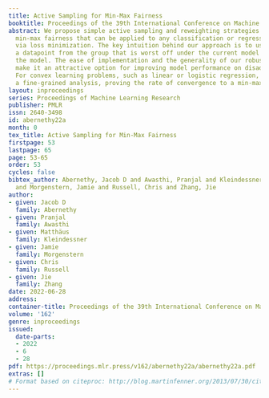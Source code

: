 ```yaml
---
title: Active Sampling for Min-Max Fairness
booktitle: Proceedings of the 39th International Conference on Machine Learning
abstract: We propose simple active sampling and reweighting strategies for optimizing
  min-max fairness that can be applied to any classification or regression model learned
  via loss minimization. The key intuition behind our approach is to use at each timestep
  a datapoint from the group that is worst off under the current model for updating
  the model. The ease of implementation and the generality of our robust formulation
  make it an attractive option for improving model performance on disadvantaged groups.
  For convex learning problems, such as linear or logistic regression, we provide
  a fine-grained analysis, proving the rate of convergence to a min-max fair solution.
layout: inproceedings
series: Proceedings of Machine Learning Research
publisher: PMLR
issn: 2640-3498
id: abernethy22a
month: 0
tex_title: Active Sampling for Min-Max Fairness
firstpage: 53
lastpage: 65
page: 53-65
order: 53
cycles: false
bibtex_author: Abernethy, Jacob D and Awasthi, Pranjal and Kleindessner, Matth{\"a}us
  and Morgenstern, Jamie and Russell, Chris and Zhang, Jie
author:
- given: Jacob D
  family: Abernethy
- given: Pranjal
  family: Awasthi
- given: Matthäus
  family: Kleindessner
- given: Jamie
  family: Morgenstern
- given: Chris
  family: Russell
- given: Jie
  family: Zhang
date: 2022-06-28
address:
container-title: Proceedings of the 39th International Conference on Machine Learning
volume: '162'
genre: inproceedings
issued:
  date-parts:
  - 2022
  - 6
  - 28
pdf: https://proceedings.mlr.press/v162/abernethy22a/abernethy22a.pdf
extras: []
# Format based on citeproc: http://blog.martinfenner.org/2013/07/30/citeproc-yaml-for-bibliographies/
---
```

